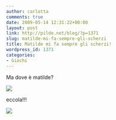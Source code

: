 ```yaml
---
author: carlotta
comments: true
date: 2009-05-14 12:31:22+00:00
layout: post
link: http://pilde.net/blog/?p=1371
slug: matilde-mi-fa-sempre-gli-scherzi
title: Matilde mi fa sempre gli scherzi!
wordpress_id: 1371
categories:
- Giochi
---
```


Ma dove è matilde?

[![](http://pilde.net/blog/wp-content/uploads/2009/05/matilde1.jpg)](http://None)

eccola!!!

[![](http://pilde.net/blog/wp-content/uploads/2009/05/matilde2.jpg)](http://None)
